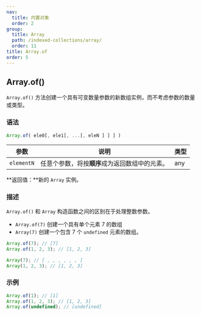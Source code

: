 ```yaml
---
nav:
  title: 内置对象
  order: 2
group:
  title: Array
  path: /indexed-collections/array/
  order: 11
title: Array.of
order: 5
---
```


## Array.of()

`Array.of()` 方法创建一个具有可变数量参数的新数组实例，而不考虑参数的数量或类型。

### 语法

```js
Array.of( ele0[, ele1[, ...[, eleN ] ] ] )
```

| 参数       | 说明                                           | 类型 |
| ---------- | ---------------------------------------------- | ---- |
| `elementN` | 任意个参数，将按**顺序**成为返回数组中的元素。 | any  |

**返回值：**新的 `Array` 实例。

### 描述

`Array.of()` 和 `Array` 构造函数之间的区别在于处理整数参数。

- `Array.of(7)` 创建一个具有单个元素 7 的数组
- `Array(7)` 创建一个包含 7 个 `undefined` 元素的数组。

```js
Array.of(7); // [7]
Array.of(1, 2, 3); // [1, 2, 3]

Array(7); // [ , , , , , , ]
Array(1, 2, 3); // [1, 2, 3]
```

### 示例

```js
Array.of(1); // [1]
Array.of(1, 2, 3); // [1, 2, 3]
Array.of(undefined); // [undefined]
```
